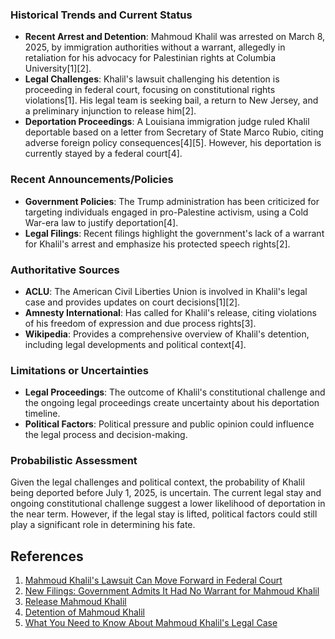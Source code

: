 ### Historical Trends and Current Status
- **Recent Arrest and Detention**: Mahmoud Khalil was arrested on March 8, 2025, by immigration authorities without a warrant, allegedly in retaliation for his advocacy for Palestinian rights at Columbia University[1][2].
- **Legal Challenges**: Khalil's lawsuit challenging his detention is proceeding in federal court, focusing on constitutional rights violations[1]. His legal team is seeking bail, a return to New Jersey, and a preliminary injunction to release him[2].
- **Deportation Proceedings**: A Louisiana immigration judge ruled Khalil deportable based on a letter from Secretary of State Marco Rubio, citing adverse foreign policy consequences[4][5]. However, his deportation is currently stayed by a federal court[4].

### Recent Announcements/Policies
- **Government Policies**: The Trump administration has been criticized for targeting individuals engaged in pro-Palestine activism, using a Cold War-era law to justify deportation[4].
- **Legal Filings**: Recent filings highlight the government's lack of a warrant for Khalil's arrest and emphasize his protected speech rights[2].

### Authoritative Sources
- **ACLU**: The American Civil Liberties Union is involved in Khalil's legal case and provides updates on court decisions[1][2].
- **Amnesty International**: Has called for Khalil's release, citing violations of his freedom of expression and due process rights[3].
- **Wikipedia**: Provides a comprehensive overview of Khalil's detention, including legal developments and political context[4].

### Limitations or Uncertainties
- **Legal Proceedings**: The outcome of Khalil's constitutional challenge and the ongoing legal proceedings create uncertainty about his deportation timeline.
- **Political Factors**: Political pressure and public opinion could influence the legal process and decision-making.

### Probabilistic Assessment
Given the legal challenges and political context, the probability of Khalil being deported before July 1, 2025, is uncertain. The current legal stay and ongoing constitutional challenge suggest a lower likelihood of deportation in the near term. However, if the legal stay is lifted, political factors could still play a significant role in determining his fate.

## References
1. [Mahmoud Khalil's Lawsuit Can Move Forward in Federal Court](https://www.aclu.org/press-releases/mahmoud-khalil-jurisdiction-ina)
2. [New Filings: Government Admits It Had No Warrant for Mahmoud Khalil](https://www.aclu.org/press-releases/new-filings-government-admits-it-had-no-warrant-for-mahmoud-khalil)
3. [Release Mahmoud Khalil](https://www.amnesty.org/en/petition/release-mahmoud-khalil/)
4. [Detention of Mahmoud Khalil](https://en.wikipedia.org/wiki/Detention_of_Mahmoud_Khalil)
5. [What You Need to Know About Mahmoud Khalil's Legal Case](https://www.nyclu.org/commentary/what-you-need-to-know-about-mahmoud-khalils-legal-case)